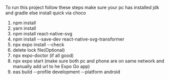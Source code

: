 To run this project follow these steps 
make sure your pc has installed jdk and gradle else install quick via choco
1. npm install
2. yarn install
3. npm install react-native-svg
4. npm install --save-dev react-native-svg-transformer
5. npx expo install --check
6. delete lock file(Optional)
7. npx expo-doctor (if all good)
8. npx expo start
(make sure both pc and phone are on same network and manually add url to he Expo Go app)
9. eas build --profile development --platform android
